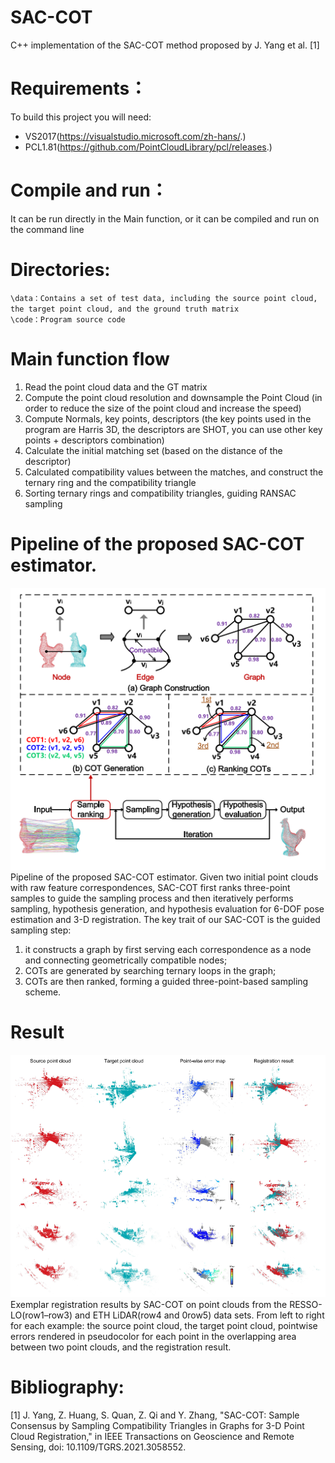 # SAC-COT
C++ implementation of the SAC-COT method proposed by J. Yang et al. [1]

# Requirements：
To build this project you will need:
* VS2017(https://visualstudio.microsoft.com/zh-hans/.)  
* PCL1.81(https://github.com/PointCloudLibrary/pcl/releases.)

# Compile and run：
It can be run directly in the Main function, or it can be compiled and run on the command line  

# Directories:
`\data：Contains a set of test data, including the source point cloud, the target point cloud, and the ground truth matrix`  
`\code：Program source code`

# Main function flow
1) Read the point cloud data and the GT matrix  
2) Compute the point cloud resolution and downsample the Point Cloud (in order to reduce the size of the point cloud and increase the speed)  
3) Compute Normals, key points, descriptors (the key points used in the program are Harris 3D, the descriptors are SHOT, you can use other key points + descriptors combination) 
4) Calculate the initial matching set (based on the distance of the descriptor)  
5) Calculated compatibility values between the matches, and construct the ternary ring and the compatibility triangle  
6) Sorting ternary rings and compatibility triangles, guiding RANSAC sampling  

# Pipeline of the proposed SAC-COT estimator.
![image](https://github.com/ytuhzq/SAC-COT/blob/master/images/Pipeline.png)  
Pipeline of the proposed SAC-COT estimator. Given two initial point clouds with raw feature correspondences, SAC-COT first ranks three-point samples to guide the sampling process and then iteratively performs sampling, hypothesis generation, and hypothesis evaluation for 6-DOF pose estimation
and 3-D registration. The key trait of our SAC-COT is the guided sampling step:  
1) it constructs a graph by first serving each correspondence as a node and connecting geometrically compatible nodes;  
2) COTs are generated by searching ternary loops in the graph;  
3) COTs are then ranked, forming a guided three-point-based sampling scheme.

# Result
![image](https://github.com/ytuhzq/SAC-COT/blob/master/images/result.png)  
Exemplar registration results by SAC-COT on point clouds from the RESSO-LO(row1–row3) and ETH LiDAR(row4 and 0row5) data sets. From left to right for each example: the source point cloud, the target point cloud, pointwise errors rendered in pseudocolor for each point in the overlapping area between two point clouds, and the registration result.

# Bibliography:  
[1] J. Yang, Z. Huang, S. Quan, Z. Qi and Y. Zhang, "SAC-COT: Sample Consensus by Sampling Compatibility Triangles in Graphs for 3-D Point Cloud Registration," in IEEE Transactions on Geoscience and Remote Sensing, doi: 10.1109/TGRS.2021.3058552.
